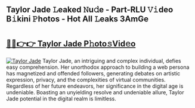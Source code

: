 ## Taylor Jade 𝙻eaked 𝙽u𝚍e - Part-RLU 𝚅𝚒deo B𝚒kini 𝙿hotos - Hot All 𝙻eaks 3AmGe

# <h2><a href="http://ld6ppx.urlbe.top/?page=Taylor+Jade">🔗🔗👉👉 Taylor Jade P𝚑oto𝚜Vid𝚎o</a></h2>

[![Taylor Jade](https://i.imgur.com/eBuTRDB.gif)](http://ld6ppx.urlbe.top/?page=Taylor+Jade)
Taylor Jade, an intriguing and complex individual, defies easy comprehension. Her unorthodox approach to building a web persona has magnetized and offended followers, generating debates on artistic expression, privacy, and the complexities of virtual communities. Regardless of her future endeavors, her significance in the digital age is undeniable. Boasting an unyielding resolve and undeniable allure, Taylor Jade potential in the digital realm is limitless.
